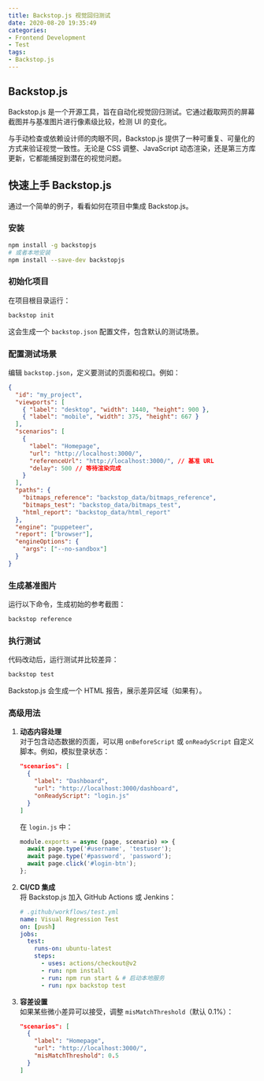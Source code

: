 ```yaml
---
title: Backstop.js 视觉回归测试
date: 2020-08-20 19:35:49
categories: 
- Frontend Development 
- Test
tags: 
- Backstop.js
---
```


## Backstop.js 
Backstop.js 是一个开源工具，旨在自动化视觉回归测试。它通过截取网页的屏幕截图并与基准图片进行像素级比较，检测 UI 的变化。

与手动检查或依赖设计师的肉眼不同，Backstop.js 提供了一种可重复、可量化的方式来验证视觉一致性。无论是 CSS 调整、JavaScript 动态渲染，还是第三方库更新，它都能捕捉到潜在的视觉问题。

## 快速上手 Backstop.js
通过一个简单的例子，看看如何在项目中集成 Backstop.js。

### 安装
```bash
npm install -g backstopjs
# 或者本地安装
npm install --save-dev backstopjs
```

### 初始化项目
在项目根目录运行：
```bash
backstop init
```
这会生成一个 `backstop.json` 配置文件，包含默认的测试场景。

### 配置测试场景
编辑 `backstop.json`，定义要测试的页面和视口。例如：
```json
{
  "id": "my_project",
  "viewports": [
    { "label": "desktop", "width": 1440, "height": 900 },
    { "label": "mobile", "width": 375, "height": 667 }
  ],
  "scenarios": [
    {
      "label": "Homepage",
      "url": "http://localhost:3000/",
      "referenceUrl": "http://localhost:3000/", // 基准 URL
      "delay": 500 // 等待渲染完成
    }
  ],
  "paths": {
    "bitmaps_reference": "backstop_data/bitmaps_reference",
    "bitmaps_test": "backstop_data/bitmaps_test",
    "html_report": "backstop_data/html_report"
  },
  "engine": "puppeteer",
  "report": ["browser"],
  "engineOptions": {
    "args": ["--no-sandbox"]
  }
}
```

### 生成基准图片
运行以下命令，生成初始的参考截图：
```bash
backstop reference
```

### 执行测试
代码改动后，运行测试并比较差异：
```bash
backstop test
```
Backstop.js 会生成一个 HTML 报告，展示差异区域（如果有）。

### 高级用法
1. **动态内容处理**  
   对于包含动态数据的页面，可以用 `onBeforeScript` 或 `onReadyScript` 自定义脚本。例如，模拟登录状态：
   ```json
   "scenarios": [
     {
       "label": "Dashboard",
       "url": "http://localhost:3000/dashboard",
       "onReadyScript": "login.js"
     }
   ]
   ```
   在 `login.js` 中：
   ```javascript
   module.exports = async (page, scenario) => {
     await page.type('#username', 'testuser');
     await page.type('#password', 'password');
     await page.click('#login-btn');
   };
   ```

2. **CI/CD 集成**  
   将 Backstop.js 加入 GitHub Actions 或 Jenkins：
   ```yaml
   # .github/workflows/test.yml
   name: Visual Regression Test
   on: [push]
   jobs:
     test:
       runs-on: ubuntu-latest
       steps:
         - uses: actions/checkout@v2
         - run: npm install
         - run: npm run start & # 启动本地服务
         - run: npx backstop test
   ```

3. **容差设置**  
   如果某些微小差异可以接受，调整 `misMatchThreshold`（默认 0.1%）：
   ```json
   "scenarios": [
     {
       "label": "Homepage",
       "url": "http://localhost:3000/",
       "misMatchThreshold": 0.5
     }
   ]
   ```
